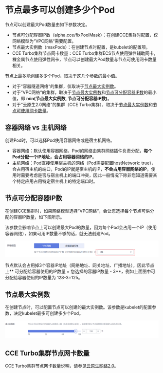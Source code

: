 # 节点最多可以创建多少个Pod<a name="cce_01_0348"></a>

节点可以创建最大Pod数量由如下参数决定。

-   节点可分配容器IP数（alpha.cce/fixPoolMask）：在创建CCE集群时配置，仅网络模型为“VPC网络“需要配置。
-   节点最大实例数（maxPods）：在创建节点时配置，是kubelet的配置项。
-   CCE Turbo集群节点网卡数量：CCE Turbo集群ECS节点使用弹性辅助网卡，裸金属节点使用弹性网卡，节点可以创建最大Pod数量与节点可使用网卡数量相关。

节点上最多能创建多少个Pod，取决于这几个参数的最小值。

-   对于“容器隧道网络“的集群，仅取决于[节点最大实例数](#section16296174054019)。
-   对于“VPC网络“的集群，取决于[节点最大实例数](#section16296174054019)和[节点可分配容器IP数](#section10770192193714)的最小值，即  **min\(节点最大实例数, 节点可分配容器IP数\)**。
-   对于“云原生2.0网络“的集群（CCE Turbo集群），取决于[节点最大实例数](#section16296174054019)和[节点可使用网卡数量](#section491514414286)。

## 容器网络 vs 主机网络<a name="section12428143711548"></a>

创建Pod时，可以选择Pod使用容器网络或是宿主机网络。

-   容器网络：默认使用容器网络，Pod的网络由集群网络插件负责分配，**每个Pod分配一个IP地址，会占用容器网络的IP**。
-   主机网络：Pod直接使用宿主机的网络（Pod需要配置hostNetwork: true），会占用宿主机的端口，Pod的IP就是宿主机的IP，**不会占用容器网络的IP**。使用时需要考虑是否与宿主机上的端口冲突，因此一般情况下除非您知道需要某个特定应用占用特定宿主机上的特定端口时。

## 节点可分配容器IP数<a name="section10770192193714"></a>

在创建CCE集群时，如果网络模型选择“VPC网络“，会让您选择每个节点可供分配的容器IP数量，如下图所示。

该参数会影响节点上可以创建最大Pod的数量，因为每个Pod会占用一个IP（使用容器网络），如果可用IP数量不够的话，就无法创建Pod。

![](figures/zh-cn_image_0000001195057213.png)

节点默认会占用掉3个容器IP地址（网络地址、网关地址、广播地址），因此节点上** 可分配给容器使用的IP数量 = 您选择的容器IP数量 - 3**，例如上面图中可分配给容器使用的IP数量为 128-3=125。

## 节点最大实例数<a name="section16296174054019"></a>

在创建节点时，可以配置节点可以创建的最大实例数。该参数是kubelet的配置参数，决定kubelet最多可创建多少个Pod。

![](figures/zh-cn_image_0000001148989534.png)

## CCE Turbo集群节点网卡数量<a name="section491514414286"></a>

CCE Turbo集群节点网卡数量说明，请参见[云原生网络2.0](云原生网络2-0.md)。


